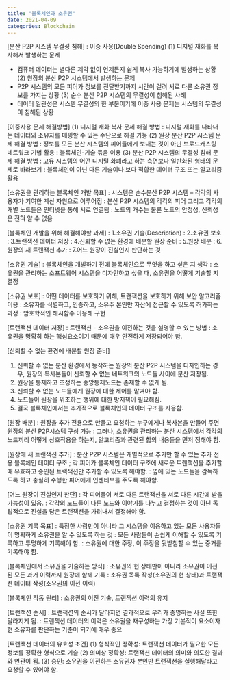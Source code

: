 ```yaml
---
title: "블록체인과 소유권"
date: 2021-04-09
categories: Blockchain
---
```


[분산 P2P 시스템 무결성 침해]
: 이중 사용(Double Spending)
(1) 디지털 재화를 복사해서 발생하는 문제
- 컴퓨터 데이터는 별다른 제약 없이 언제든지 쉽게 복사 가능하기에 발생하는 상황 
(2) 원장의 분산 P2P 시스템에서 발생하는 문제
- P2P 시스템의 모든 피어가 정보를 전달받기까지 시간이 걸려 서로 다른 소유권 정보를 가지는 상황
(3) 순수 분산 P2P 시스템의 무결성이 침해된 사례
- 데이터 일관성은 시스템 무결성의 한 부분이기에 이중 사용 문제는 시스템의 무결성이 침해된 상황

[이중사용 문제 해결방법]
(1) 디지털 재화 복사 문제 해결 방법
: 디지털 재화를 나타내는 데이터와 소유자를 매핑할 수 있는 수단으로 해결 가능
(2) 원장 분산 P2P 시스템 문제 해결 방법
: 정보를 모든 분산 시스템의 피어들에게 보내는 것이 아닌 브로드캐스팅 네트워크 기법 활용
: 블록체인-기술 묶음 이용
(3) 분산 P2P 시스템의 무결성 침해 문제 해결 방법
: 고유 시스템의 어떤 디지털 화폐라고 하는 측면보다 일반화된 형태의 문제로 바라보기
: 블록체인이 아닌 다른 기술이나 보다 적합한 데이터 구조 또는 알고리즘 활용

[소유권을 관리하는 블록체인 개발 목표]
: 시스템은 순수분산 P2P 시스템 – 각각의 사용자가 기여한 계산 자원으로 이루어짐
: 분산 P2P 시스템의 각각의 피어 그리고 각각의 개별 노드들은 인터넷을 통해 서로 연결됨
: 노드의 개수는 물론 노드의 안정성, 신뢰성은 전혀 알 수 없음

[블록체인 개발을 위해 해결해야할 과제]
: 1.소유권 기술(Description)
: 2.소유권 보호
: 3.트랜잭션 데이터 저장
: 4.신뢰할 수 없는 환경에 배분할 원장 준비
: 5.원장 배분
: 6.원장의 새 트랜잭션 추가
: 7.어느 원장이 진실인지 판단하는 것

[소유권 기술]
: 블록체인을 개발하기 전에 블록체인으로 무엇을 하고 싶은 지 생각
: 소유권을 관리하는 소프트웨어 시스템을 디자인하고 싶을 때, 소유권을 어떻게 기술할 지 결정

[소유권 보호]
: 어떤 데이터를 보호하기 위해, 트랜잭션을 보호하기 위해 보안 알고리즘 이용
: 소유자를 식별하고, 인증하고, 소유주 본인만 자산에 접근할 수 있도록 허가하는 과정
: 암호학적인 해시함수 이용해 구현

[트랜잭션 데이터 저장]
: 트랜잭션 - 소유권을 이전하는 것을 설명할 수 있는 방법
: 소유권을 명확히 하는 핵심요소이기 때문에 매우 안전하게 저장되어야 함.

[신뢰할 수 없는 환경에 배분할 원장 준비]
1) 신뢰할 수 없는 분산 환경에서 동작하는 원장의 분산 P2P 시스템을 디자인하는 경우, 원장의 복사본들이 신뢰할 수 없는 네트워크의 노드들 사이에 분산 저장됨. 
2) 원장을 통제하고 조정하는 중앙통제노드는 존재할 수 없게 됨. 
3) 신뢰할 수 없는 노드들에게 원장에 대한 제어를 맡겨야 함.
4) 노드들이 원장을 위조하는 행위에 대한 방지책이 필요해짐.
5) 결국 블록체인에서는 추가적으로 블록체인의 데이터 구조를 사용함.

[원장 배분]
: 원장을 추가 전용으로 만들고 요청하는 누구에게나 복사본을 만들어 주면 원장의 분산 P2P시스템 구성 가능
: 그러나, 소유권을 관리하는 분산 시스템에서 각각의 노드끼리 어떻게 상호작용을 하는지, 알고리즘과 관련된 합의 내용들을 먼저 정해야 함.

[원장에 새 트랜잭션 추가]
: 분산 P2P 시스템은 개별적으로 추가만 할 수 있는 추가 전용 블록체인 데이터 구조
; 각 피어가 블록체인 데이터 구조에 새로운 트랜잭션을 추가할 때 유효하고 승인된 트랙잭션만 추가할 수 있도록 해야함.
: 옆에 있는 노드들을 감독하도록 하고 충실히 수행한 피어에게 인센티브를 주도록 해야함.

[어느 원장이 진실인지 판단]
: 각 피어들이 서로 다른 트랜잭션을 서로 다른 시간에 받을 가능성이 있음.
: 각각의 노드들이 다른 노드와 이야기를 나누고 결정하는 것이 아닌 독립적으로 진실을 담은 트랜잭션을 가려내서 결정해야 함. 

[소유권 기록 목표]
: 특정한 사람만이 아니라 그 시스템을 이용하고 있는 모든 사용자들이 명확하게 소유권을 알 수 있도록 하는 것
: 모든 사람들이 손쉽게 이해할 수 있도록 기록하고 투명하게 기록해야 함.
: 소유권에 대한 주장, 이 주장을 뒷받침할 수 있는 증거를 기록해야 함.

[블록체인에서 소유권을 기술하는 방식]
: 소유권의 현 상태만이 아니라 소유권이 이전된 모든 과거 이력까지 원장에 함께 기록
: 소유권 목록 작성(소유권의 현 상태)과 트랜잭션 데이터 작성(소유권의 이전 이력)

[블록체인 작동 원리]
: 소유권의 이전 기술, 트랜잭션 이력의 유지

[트랜잭션 순서]
: 트랜잭션의 순서가 달라지면 결과적으로 우리가 증명하는 사실 또한 달라지게 됨.
: 트랜잭션 데이터의 이력은 소유권을 재구성하는 가장 기본적이 요소이자 현 소유자를 판단하는 기준이 되기에 매우 중요

[트랜잭션 데이터의 유효성 조건]
(1) 형식적인 정확성: 트랜잭션 데이터가 필요한 모든 정보를 정확한 형식으로 기술
(2) 의미상 정확성: 트랜잭션 데이터의 의미와 의도한 결과와 연관이 됨. 
(3) 승인: 소유권을 이전하는 소유권자 본인만 트랜잭션을 실행해달라고 요청할 수 있어야 함.
